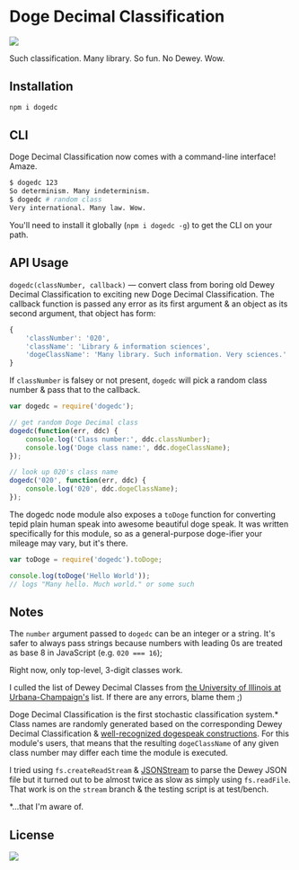 # Doge Decimal Classification

![](https://travis-ci.org/phette23/dogedc.svg?branch=master)

Such classification. Many library. So fun. No Dewey. Wow.

## Installation

```bash
npm i dogedc
```

## CLI

Doge Decimal Classification now comes with a command-line interface! Amaze.

```bash
$ dogedc 123
So determinism. Many indeterminism.
$ dogedc # random class
Very international. Many law. Wow.
```

You'll need to install it globally (`npm i dogedc -g`) to get the CLI on your path.

## API Usage

`dogedc(classNumber, callback)` — convert class from boring old Dewey Decimal Classification to exciting new Doge Decimal Classification. The callback function is passed any error as its first argument & an object as its second argument, that object has form:

```js
{
    'classNumber': '020',
    'className': 'Library & information sciences',
    'dogeClassName': 'Many library. Such information. Very sciences.'
}
```

If `classNumber` is falsey or not present, `dogedc` will pick a random class number & pass that to the callback.

```js
var dogedc = require('dogedc');

// get random Doge Decimal class
dogedc(function(err, ddc) {
    console.log('Class number:', ddc.classNumber);
    console.log('Doge class name:', ddc.dogeClassName);
});

// look up 020's class name
dogedc('020', function(err, ddc) {
    console.log('020', ddc.dogeClassName);
});
```

The dogedc node module also exposes a `toDoge` function for converting tepid plain human speak into awesome beautiful doge speak. It was written specifically for this module, so as a general-purpose doge-ifier your mileage may vary, but it's there.

```js
var toDoge = require('dogedc').toDoge;

console.log(toDoge('Hello World'));
// logs "Many hello. Much world." or some such
```

## Notes

The `number` argument passed to `dogedc` can be an integer or a string. It's safer to always pass strings because numbers with leading 0s are treated as base 8 in JavaScript (e.g. `020 === 16`);

Right now, only top-level, 3-digit classes work.

I culled the list of Dewey Decimal Classes from [the University of Illinois at Urbana-Champaign's](http://www.library.illinois.edu/ugl/about/dewey.html) list. If there are any errors, blame them ;)

Doge Decimal Classification is the first stochastic classification system.* Class names are randomly generated based on the corresponding Dewey Decimal Classification & [well-recognized dogespeak constructions](http://the-toast.net/2014/02/06/linguist-explains-grammar-doge-wow/). For this module's users, that means that the resulting `dogeClassName` of any given class number may differ each time the module is executed.

I tried using `fs.createReadStream` & [JSONStream](https://www.npmjs.org/package/JSONStream) to parse the Dewey JSON file but it turned out to be almost twice as slow as simply using `fs.readFile`. That work is on the `stream` branch & the testing script is at test/bench.

*…that I'm aware of.

## License

[![](https://www.gnu.org/graphics/gplv3-127x51.png)](http://gplv3.fsf.org/)
